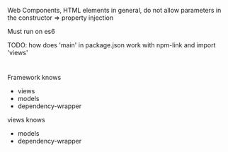 Web Components, HTML elements in general, do not allow parameters in the constructor => property injection

Must run on es6

TODO: how does 'main' in package.json work with npm-link and import 'views'

#

Framework knows

- views
- models
- dependency-wrapper

views knows

- models
- dependency-wrapper
